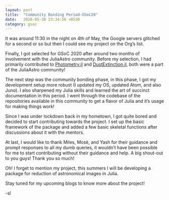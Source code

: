 ```yaml
---
layout: post
title:  "Community Bonding Period-GSoC20"
date:   2020-05-30 23:34:56 +0530
category: gsoc
---
```


It was around 11:30 in the night on 4th of May, the Google servers glitched for a second or so but then I could see my project on the Org’s list. 

Finally, I got selected for GSoC 2020 after around two months of involvement with the JuliaAstro community. Before my selection, I had primarily contributed to [Photometry.jl](https://github.com/JuliaAstro/Photometry.jl) and [DustExtinction.jl](https://github.com/JuliaAstro/DustExtinction.jl), both were a part of the JuliaAstro community!

The next step was the community bonding phase, in this phase, I got my development setup more robust (I updated my OS, updated Atom, and also Juno). I also sharpened my Julia skills and learned the art of succinct documentation in this period. I went through the codebase of the repositories available in this community to get a flavor of Julia and it’s usage for making things work!

Since I was under lockdown back in my hometown, I got quite bored and decided to start contributing towards the project. I set up the basic framework of the package and added a few basic skeletal functions after discussions about it with the mentors.

At last, I would like to thank Miles, Mosè, and Yash for their guidance and prompt responses to all my dumb queries, it wouldn’t have been possible for me to start contributing without their guidance and help. A big shout-out to you guys! Thank you so much!

Oh! I forget to mention my project, this summers I will be developing a package for reduction of astronomical images in Julia.

Stay tuned for my upcoming blogs to know more about the project!

-sl